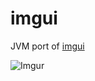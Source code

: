# imgui

JVM port of [imgui](https://github.com/ocornut/imgui)

![Imgur](http://i.imgur.com/SZIRAvc.png)
